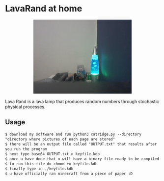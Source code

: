 # LavaRand at home

<div align="center">
  <kbd>
    <img src="https://github.com/SriLikesToSing/LavaRand/blob/main/cryptoLamp/opencv_frame_0.png" />
  </kbd>
</div>


Lava Rand is a lava lamp that produces random numbers through stochastic physical processes.

## Usage

```
$ download my software and run python3 catridge.py --directory "directory where pictures of each page are stored"
$ there will be an output file called "OUTPUT.txt" that results after you run the program
$ next type base64 OUTPUT.txt > keyfile.kdb
$ once u have done that u will have a binary file ready to be compiled
$ to run this file do chmod +x keyfile.kdb
$ finally type in ./keyfile.kdb 
$ u have officially ran minecraft from a piece of paper :D
```




